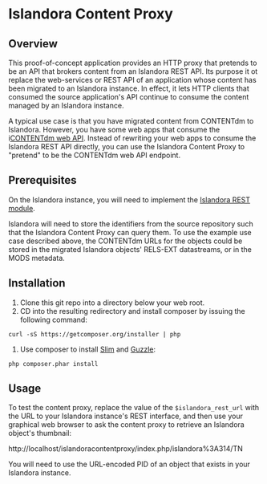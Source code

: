 # Islandora Content Proxy

## Overview

This proof-of-concept application provides an HTTP proxy that pretends to be an API that brokers content from an Islandora REST API. Its purpose it ot replace the web-services or REST API of an application whose content has been migrated to an Islandora instance. In effect, it lets HTTP clients that consumed the source application's API continue to consume the content managed by an Islandora instance.

A typical use case is that you have migrated content from CONTENTdm to Islandora. However, you have some web apps that consume the i[CONTENTdm web API](http://www.contentdm.org/help6/custom/customize2a.asp). Instead of rewriting your web apps to consume the Islandora REST API directly, you can use the Islandora Content Proxy to "pretend" to be the CONTENTdm web API endpoint.

## Prerequisites

On the Islandora instance, you will need to implement the [Islandora REST module](https://github.com/discoverygarden/islandora_rest).

Islandora will need to store the identifiers from the source repository such that the Islandora Content Proxy can query them. To use the example use case described above, the CONTENTdm URLs for the objects could be stored in the migrated Islandora objects' RELS-EXT datastreams, or in the MODS metadata.

## Installation

1. Clone this git repo into a directory below your web root.
1. CD into the resulting redirectory and install composer by issuing the following command:

```
curl -sS https://getcomposer.org/installer | php
```

1. Use composer to install [Slim](http://www.slimframework.com/) and [Guzzle](http://guzzle3.readthedocs.org/):

```
php composer.phar install
```

## Usage

To test the content proxy, replace the value of the ```$islandora_rest_url``` with the URL to your Islandora instance's REST interface, and then use your graphical web browser to ask the content proxy to retrieve an Islandora object's thumbnail:

http://localhost/islandoracontentproxy/index.php/islandora%3A314/TN

You will need to use the URL-encoded PID of an object that exists in your Islandora instance.
